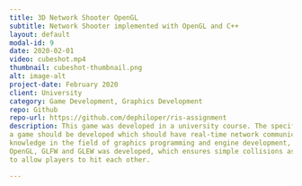 ```yaml
---
title: 3D Network Shooter OpenGL
subtitle: Network Shooter implemented with OpenGL and C++
layout: default
modal-id: 9
date: 2020-02-01
video: cubeshot.mp4
thumbnail: cubeshot-thumbnail.png
alt: image-alt
project-date: February 2020
client: University
category: Game Development, Graphics Development
repo: Github
repo-url: https://github.com/dephiloper/ris-assignment
description: This game was developed in a university course. The specifications were that
a game should be developed which should have real-time network communication. To build up
knowledge in the field of graphics programming and engine development, a 3D shooter with
OpenGL, GLFW and GLEW was developed, which ensures simple collisions as well as raycasting
to allow players to hit each other.

---
```

